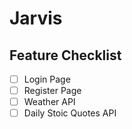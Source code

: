 # Jarvis

## Feature Checklist
- [ ] Login Page
- [ ] Register Page
- [ ] Weather API
- [ ] Daily Stoic Quotes API
